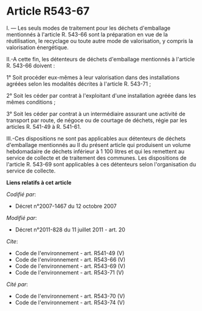# Article R543-67

I. ― Les seuls modes de traitement pour les déchets d'emballage mentionnés à l'article R. 543-66 sont la préparation en vue
de la réutilisation, le recyclage ou toute autre mode de valorisation, y compris la valorisation énergétique. 

II.-A cette fin, les détenteurs de déchets d'emballage mentionnés à l'article R. 543-66 doivent : 

1° Soit procéder eux-mêmes à leur valorisation dans des installations agréées selon les modalités décrites à l'article R.
543-71 ; 

2° Soit les céder par contrat à l'exploitant d'une installation agréée dans les mêmes conditions ; 

3° Soit les céder par contrat à un intermédiaire assurant une activité de transport par route, de négoce ou de courtage de
déchets, régie par les articles R. 541-49 à R. 541-61. 

III.-Ces dispositions ne sont pas applicables aux détenteurs de déchets d'emballage mentionnés au II du présent article qui
produisent un volume hebdomadaire de déchets inférieur à 1 100 litres et qui les remettent au service de collecte et de
traitement des communes. Les dispositions de l'article R. 543-69 sont applicables à ces détenteurs selon l'organisation du
service de collecte.

**Liens relatifs à cet article**

_Codifié par_:

  - Décret n°2007-1467 du 12 octobre 2007

_Modifié par_:

  - Décret n°2011-828 du 11 juillet 2011 - art. 20

_Cite_:

  - Code de l'environnement - art. R541-49 (V)
  - Code de l'environnement - art. R543-66 (V)
  - Code de l'environnement - art. R543-69 (V)
  - Code de l'environnement - art. R543-71 (V)

_Cité par_:

  - Code de l'environnement - art. R543-70 (V)
  - Code de l'environnement - art. R543-74 (V)
